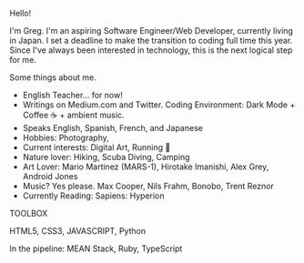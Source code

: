 Hello!

I'm Greg. I'm an aspiring Software Engineer/Web Developer, currently living in Japan. I set a deadline to make the transition to coding full time this year. Since I've always been interested in technology, this is the next logical step for me. 

Some things about me.
- English Teacher... for now!
- Writings on Medium.com and Twitter.
Coding Environment: Dark Mode + Coffee ☕ + ambient music. 
- Speaks English, Spanish, French, and Japanese
- Hobbies: Photography, 
- Current interests: Digital Art, Running 🏃
- Nature lover: Hiking, Scuba Diving, Camping
- Art Lover: Mario Martinez (MARS-1), Hirotake Imanishi, Alex Grey, Android Jones
- Music? Yes please.  Max Cooper, Nils Frahm, Bonobo, Trent Reznor
- Currently Reading: Sapiens: Hyperion

TOOLBOX

HTML5, CSS3, JAVASCRIPT, Python 

In the pipeline: MEAN Stack, Ruby, TypeScript
